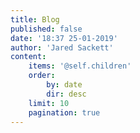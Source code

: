 ```yaml
---
title: Blog
published: false
date: '18:37 25-01-2019'
author: 'Jared Sackett'
content:
    items: '@self.children'
    order:
        by: date
        dir: desc
    limit: 10
    pagination: true
---
```


